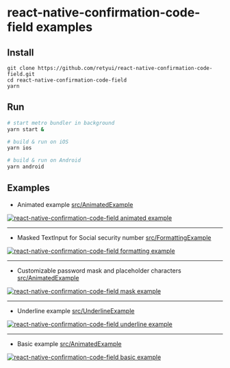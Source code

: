 # react-native-confirmation-code-field examples

## Install

```
git clone https://github.com/retyui/react-native-confirmation-code-field.git
cd react-native-confirmation-code-field
yarn
```

## Run

```sh
# start metro bundler in background
yarn start &

# build & run on iOS
yarn ios

# build & run on Android
yarn android
```

## Examples

- Animated example [src/AnimatedExample](src/AnimatedExample)

[![react-native-confirmation-code-field animated example](https://media.giphy.com/media/huJrqF0YRrNJBTwUmz/giphy.gif)](src/AnimatedExample)

---

- Masked TextInput for Social security number [src/FormattingExample](src/FormattingExample)

[![react-native-confirmation-code-field formatting example](https://media.giphy.com/media/Y1TB1fSFtWHAdKSpZY/giphy.gif)](src/FormattingExample)

---

- Customizable password mask and placeholder characters [src/AnimatedExample](src/MaskExample)

[![react-native-confirmation-code-field mask example](https://media.giphy.com/media/lOsYK6oy4TVjK0qgbt/giphy.gif)](src/MaskExample)

---

- Underline example [src/UnderlineExample](src/UnderlineExample)

[![react-native-confirmation-code-field underline example](https://media.giphy.com/media/XEazF64IwELNV8wZge/giphy.gif)](src/UnderlineExample)

---

- Basic example [src/AnimatedExample](src/BasicExample)

[![react-native-confirmation-code-field basic example](https://media.giphy.com/media/WT4NHiw3XM0GWbjstc/giphy.gif)](src/BasicExample)
